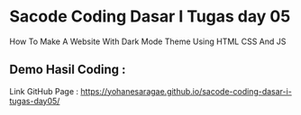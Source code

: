 # Sacode Coding Dasar I Tugas day 05
How To Make A Website With Dark Mode Theme Using HTML CSS And JS

## Demo Hasil Coding :

Link GitHub Page : https://yohanesaragae.github.io/sacode-coding-dasar-i-tugas-day05/
